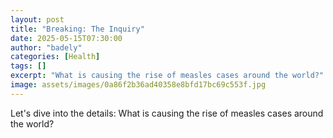 ```yaml
---
layout: post
title: "Breaking: The Inquiry"
date: 2025-05-15T07:30:00
author: "badely"
categories: [Health]
tags: []
excerpt: "What is causing the rise of measles cases around the world?"
image: assets/images/0a86f2b36ad40358e8bfd17bc69c553f.jpg
---
```


Let's dive into the details: What is causing the rise of measles cases around the world?

